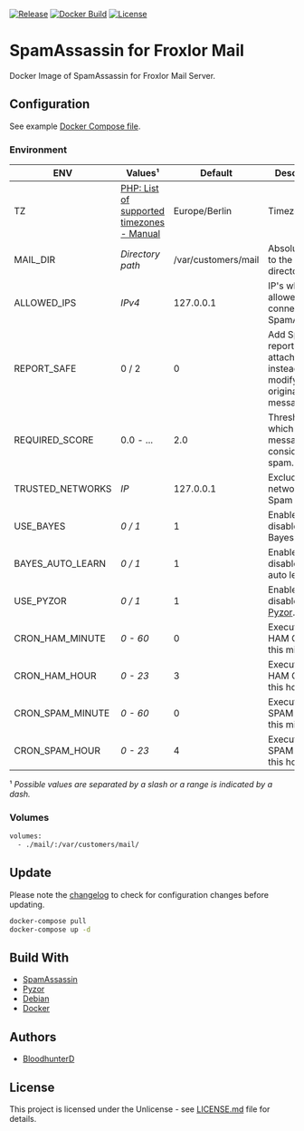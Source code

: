 [![Release](https://img.shields.io/github/v/release/bloodhunterd/froxlor-mail-spamassassin-docker?include_prereleases&style=for-the-badge)](https://github.com/bloodhunterd/froxlor-mail-spamassassin-docker/releases)
[![Docker Build](https://img.shields.io/docker/cloud/build/bloodhunterd/froxlor-mail-spamassassin?style=for-the-badge)](https://hub.docker.com/r/bloodhunterd/froxlor-mail-spamassassin)
[![License](https://img.shields.io/github/license/bloodhunterd/froxlor-mail-spamassassin-docker?style=for-the-badge)](https://github.com/bloodhunterd/froxlor-mail-spamassassin-docker/blob/master/LICENSE)

# SpamAssassin for Froxlor Mail

Docker Image of SpamAssassin for Froxlor Mail Server.

## Configuration

See example [Docker Compose file](https://github.com/bloodhunterd/froxlor-mail-spamassassin-docker/blob/master/docker-compose.yml).

### Environment

| ENV | Values¹ | Default | Description
|--- |--- |--- | ---
| TZ | [PHP: List of supported timezones - Manual](https://www.php.net/manual/en/timezones.php) | Europe/Berlin | Timezone.
| MAIL_DIR | *Directory path* | /var/customers/mail | Absolute path to the mail directory
| ALLOWED_IPS | *IPv4* | 127.0.0.1 | IP's who are allowed to connect to SpamAssassin.
| REPORT_SAFE | 0 / 2 | 0 | Add Spam report as attachment instead of modifying the original message.
| REQUIRED_SCORE | 0.0 - ... | 2.0 | Threshold at which a message is considered spam.
| TRUSTED_NETWORKS | *IP* | 127.0.0.1 | Exclude networks from Spam check.
| USE_BAYES | *0 / 1* | 1 | Enable or disabled using Bayes.
| BAYES_AUTO_LEARN | *0 / 1* | 1 | Enable or disabled Bayes auto learning.
| USE_PYZOR | *0 / 1* | 1 | Enable or disabled using [Pyzor](https://github.com/SpamExperts/pyzor).
| CRON_HAM_MINUTE | *0 - 60* | 0 | Execute learn HAM Cron at this minute.
| CRON_HAM_HOUR | *0 - 23* | 3 | Execute learn HAM Cron at this hour.
| CRON_SPAM_MINUTE | *0 - 60* | 0 | Execute learn SPAM Cron at this minute.
| CRON_SPAM_HOUR | *0 - 23* | 4 | Execute learn SPAM Cron at this hour.

¹ *Possible values are separated by a slash or a range is indicated by a dash.*

### Volumes

```bash
volumes:
  - ./mail/:/var/customers/mail/
```

## Update

Please note the [changelog](https://github.com/bloodhunterd/froxlor-mail-spamassassin-docker/blob/master/CHANGELOG.md) to check for configuration changes before updating.

```bash
docker-compose pull
docker-compose up -d
```

## Build With

* [SpamAssassin](https://spamassassin.apache.org/)
* [Pyzor](https://github.com/SpamExperts/pyzor)
* [Debian](https://www.debian.org/)
* [Docker](https://www.docker.com/)

## Authors

* [BloodhunterD](https://github.com/bloodhunterd)

## License

This project is licensed under the Unlicense - see [LICENSE.md](https://github.com/bloodhunterd/froxlor-mail-spamassassin-docker/blob/master/LICENSE) file for details.
